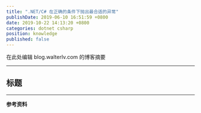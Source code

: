 ```yaml
---
title: ".NET/C# 在正确的条件下抛出最合适的异常"
publishDate: 2019-06-10 16:51:59 +0800
date: 2019-10-22 14:13:20 +0800
categories: dotnet csharp
position: knowledge
published: false
---
```


在此处编辑 blog.walterlv.com 的博客摘要

---

<div id="toc"></div>

## 标题

---

**参考资料**